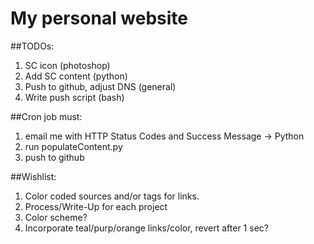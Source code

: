 # My personal website

##TODOs: 

1. SC icon (photoshop)
2. Add SC content (python)
3. Push to github, adjust DNS (general)
4. Write push script (bash)

##Cron job must: 

1. email me with HTTP Status Codes and Success Message -> Python
2. run populateContent.py
3. push to github

##Wishlist:

1. Color coded sources and/or tags for links.
2. Process/Write-Up for each project
3. Color scheme?
4. Incorporate teal/purp/orange links/color, revert after 1 sec?
